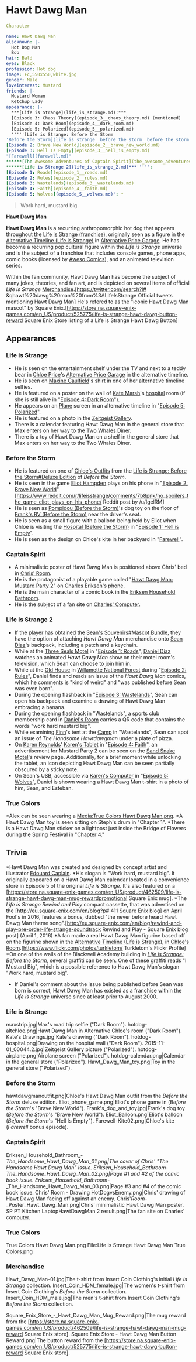 #  Hawt Dawg Man 

```yaml
Character

name: Hawt Dawg Man
alsoknown: |-
  Hot Dog Man
  Bob
hair: Bald
eyes: Black
profession: Hot dog
image: Fc,550x550,white.jpg
gender: Male
loveinterest: Mustard
friends: |-
  Mustard Woman
  Ketchup Lady
appearance: |-
  ***[Life is Strange](life_is_strange.md):***
  [Episode 3: Chaos Theory](episode_3__chaos_theory.md) (mentioned)
  [Episode 4: Dark Room](episode_4__dark_room.md)
  [Episode 5: Polarized](episode_5__polarized.md)
  '''''[Life is Strange: Before the Storm
'Before the Storm](life_is_strange__before_the_storm__before_the_storm.md):'''''***
[Episode 2: Brave New World](episode_2__brave_new_world.md)
[Episode 3: Hell Is Empty](episode_3__hell_is_empty.md)
"[Farewell](farewell.md)"
******[The Awesome Adventures of Captain Spirit](the_awesome_adventures_of_captain_spirit.md)******
******[Life is Strange 2](life_is_strange_2.md)***''''':
[Episode 1: Roads](episode_1__roads.md)
[Episode 2: Rules](episode_2__rules.md)
[Episode 3: Wastelands](episode_3__wastelands.md)
[Episode 4: Faith](episode_4__faith.md)
[Episode 5: Wolves](episode_5__wolves.md)': *
```

> Work hard, mustard big.

**Hawt Dawg Man**

**Hawt Dawg Man** is a recurring anthropomorphic hot dog that appears throughout the [Life is Strange (franchise)](_life_is_strange___franchise.md), originally seen as a figure in the [Alternative Timeline (Life is Strange)](alternative_timeline.md) in [Alternative Price Garage](chloe_s_bedroom.md). He has become a recurring pop cultural figure within the *Life is Strange* universe and is the subject of a franchise that includes console games, phone apps, comic books (licensed by [Aweso Comics](aweso_comics.md)), and an animated television series.

Within the fan community, Hawt Dawg Man has become the subject of many jokes, theories, and fan art, and is depicted on several items of official *Life is Strange* [Merchandise](merchandise.md).[https://twitter.com/search?l# &qhawt%20dawg%20man%20from%3ALifeIsStrange Official tweets mentioning Hawt Dawg Man] He's refered to as the "iconic Hawt Dawg Man mascot" by Square Enix.[https://store.na.square-enix-games.com/en_US/product/525775/life-is-strange-hawt-dawg-button-reward Square Enix Store listing of a Life is Strange Hawt Dawg Button]

##  Appearances 
###  Life is Strange 
* He is seen on the entertainment shelf under the TV and next to a teddy bear in [Chloe Price](chloe_price.md)'s [Alternative Price Garage](bedroom.md) in the alternative timeline.
* He is seen on [Maxine Caulfield](max_caulfield.md)'s shirt in one of her alternative timeline selfies.
* He is featured on a poster on the wall of [Kate Marsh](kate_marsh.md)'s [hospital](hospital.md) room (if she is still alive in "[Episode 4: Dark Room](dark_room.md)").
* He appears on an [Plane](airplane.md) screen in an alternative timeline in "[Episode 5: Polarized](polarized.md)".
* He is featured on a photo in the [Zeitgeist Gallery](zeitgeist_gallery.md).
* There is a calendar featuring Hawt Dawg Man in the general store that Max enters on her way to the [Two Whales Diner](two_whales_diner.md).
* There is a toy of Hawt Dawg Man on a shelf in the general store that Max enters on her way to the Two Whales Diner.

###  Before the Storm 
* He is featured on one of [Chloe's Outfits](chloe_s_outfits.md) from the [Life is Strange: Before the Storm#Deluxe Edition](deluxe_edition.md) of *Before the Storm*.
* He is seen in the game [Eliot Hampden](eliot_hampden.md) plays on his phone in "[Episode 2: Brave New World](brave_new_world.md)".[https://www.reddit.com/r/lifeisstrange/comments/7b8pnk/no_spoilers_the_game_eliot_plays_on_his_phone/ Reddit post by /u/IgelRM]
* He is seen as [Pompidou (Before the Storm)](pompidou.md)'s dog toy on the floor of [Frank's RV (Before the Storm)](frank_s_rv.md) near the driver's seat.
* He is seen as a small figure with a balloon being held by Eliot when Chloe is visiting the [Hospital (Before the Storm)](hospital.md) in "[Episode 1: Hell is Empty](hell_is_empty.md)".
* He is seen as the design on Chloe's kite in her backyard in "[Farewell](farewell.md)".

###  Captain Spirit 
* A minimalistic poster of Hawt Dawg Man is positioned above Chris' bed in [Chris' Room](his_room.md).
* He is the protagonist of a playable game called "[Hawt Dawg Man: Mustard Party 2](hawt_dawg_man__mustard_party_2.md)" on [Charles Eriksen](charles_eriksen.md)'s phone.
* He is the main character of a comic book in the [Eriksen Household Bathroom](eriksen_household_bathroom.md).
* He is the subject of a fan site on [Charles' Computer](charles__laptop.md).

###  Life is Strange 2 
* If the player has obtained the [Sean's Souvenirs#Mascot Bundle](mascot_bundle.md), they have the option of attaching *Hawt Dawg Man* merchandise onto [Sean Diaz](sean_diaz.md)'s backpack, including a patch and a keychain.
* While at the [Three Seals Motel](three_seals_motel.md) in "[Episode 1: Roads](roads.md)", [Daniel Diaz](daniel_diaz.md) watches an animated *Hawt Dawg Man* show on their motel room's television, which Sean can choose to join him in.
* While at the [Old House](abandoned_house.md) in [Willamette National Forest](willamette_national_forest.md) during "[Episode 2: Rules](episode_2__rules.md)", Daniel finds and reads an issue of the *Hawt Dawg Man* comics, which he comments is "kind of weird" and "was published before Sean was even born".
* During the opening flashback in "[Episode 3: Wastelands](wastelands.md)", Sean can open his backpack and examine a drawing of Hawt Dawg Man embracing a banana.
* During the opening flashback in "Wastelands", a sports club membership card in [Daniel's Room](daniel_s_room.md) carries a QR code that contains the words "work hard mustard big".
* While examining [Finn](finn.md)'s tent at the [Camp](campsite.md) in "Wastelands", Sean can spot an issue of *The Handsome Hawtdawgman* under a plate of pizza.
* On [Karen Reynolds](karen_reynolds.md)' [Karen's Tablet](tablet.md) in "[Episode 4: Faith](faith.md)", an advertisement for Mustard Party 2 can be seen on the [Sand Snake Motel](sand_snake_motel.md)'s review page. Additionally, for a brief moment while unlocking the tablet, an icon depicting Hawt Dawg Man can be seen partially obscured by a sticky note.
* On Sean's USB, accessible via [Karen's Computer](karen_s_computer.md) in "[Episode 5: Wolves](wolves.md)", Daniel is shown wearing a Hawt Dawg Man t-shirt in a photo of him, Sean, and Esteban.

### True Colors
*Alex can be seen wearing a [Media:True Colors Hawt Dawg Man.png](hawt_dawg_man_t_shirt_in_the_trailer.md).
*A Hawt Dawg Man toy is seen sitting on Steph's drum in "Chapter 1".
*There is a Hawt Dawg Man sticker on a lightpost just inside the Bridge of Flowers during the Spring Festival in "Chapter 4."

##  Trivia 

*Hawt Dawg Man was created and designed by concept artist and illustrator [Edouard Caplain](edouard_caplain.md).
*His slogan is "Work hard, mustard big". It originally appeared on a Hawt Dawg Man calendar located in a convenience store in Episode 5 of the original *Life is Strange*. It's also featured on a [https://store.na.square-enix-games.com/en_US/product/462509/life-is-strange-hawt-dawg-man-mug-rewardpromotional Square Enix mug].
*The *Life is Strange Rewind and Play* compact cassette, that was advertised on the [http://eu.square-enix.com/en/blog?p# 411 Square Enix blog] on April Fool's in 2016, features a bonus, dubbed "the never before heard Hawt Dawg Man theme song".[http://eu.square-enix.com/en/blog/rewind-and-play-pre-order-life-strange-soundtrack Rewind and Play - Square Enix blog post] (April 1, 2016)
*A fan made a real Hawt Dawg Man figurine based off on the figurine shown in the [Alternative Timeline (Life is Strange)](alternative_timeline.md), in [Chloe's Room](chloe_s_room.md).[https://www.flickr.com/photos/turkletom/ Turkletom's Flickr Profile]
*On one of the walls of the Blackwell Academy building in *[Life is Strange: Before the Storm](life_is_strange__before_the_storm.md)*, several graffiti can be seen. One of these graffiti reads "I Mustard Big", which is a possible reference to Hawt Dawg Man's slogan "Work hard, mustard big".
* If Daniel's comment about the issue being published before Sean was born is correct, Hawt Dawg Man has existed as a franchise within the *Life is Strange* universe since at least prior to August 2000.

###  Life is Strange 

maxstrip.jpg|Max's road trip selfie ("Dark Room").
hotdog-altchloe.png|Hawt Dawg Man in Alternative Chloe's room ("Dark Room").
Kate's Drawings.jpg|Kate's drawing ("Dark Room").
hotdog-hospital.png|Drawing on the hospital wall ("Dark Room").
2015-11-01_00044.2.jpg|Zeitgeist Gallery picture ("Polarized").
hotdog-airplane.png|Airplane screen ("Polarized").
hotdog-calendar.png|Calendar in the general store ("Polarized").
Hawt_Dawg_Man_toy.png|Toy in the general store ("Polarized").

###  Before the Storm 

hawtdawgmanoutfit.png|Chloe's Hawt Dawg Man outfit from the *Before the Storm* deluxe edition.
Eliot_phone_game.png|Eliot's phone game in (*Before the Storm*'s "Brave New World").
Frank's_dog_and_toy.jpg|Frank's dog toy (*Before the Storm*'s "Brave New World").
Eliot_Balloon.png|Eliot's balloon (*Before the Storm*'s "Hell Is Empty").
Farewell-Kite02.png|Chloe's kite (*Farewell* bonus episode).

###  Captain Spirit 

Eriksen_Household_Bathroom_-_The_Handsome_Hawt_Dawg_Man_01.png|The cover of Chris' "The Handsome Hawt Dawg Man" issue.
Eriksen_Household_Bathroom_-_The_Handsome_Hawt_Dawg_Man_02.png|Page #1 and #2 of the comic book issue.
Eriksen_Household_Bathroom_-_The_Handsome_Hawt_Dawg_Man_03.png|Page #3 and #4 of the comic book issue.
Chris' Room - Drawing HotDogvsEnemy.png|Chris' drawing of Hawt Dawg Man facing off against an enemy.
Chris'_Room_-_Poster_Hawt_Dawg_Man.png|Chris' minimalistic Hawt Dawg Man poster.
SP PT Kitchen LaptopHawtDawgMan 2 result.png|The fan site on Charles' computer.

###  True Colors 

True Colors Hawt Dawg Man.png
File:Life is Strange Hawt Dawg Man True Colors.png

###  Merchandise 

Hawt_Dawg_Man-01.jpg|The t-shirt from Insert Coin Clothing's initial *Life is Strange* collection.
Insert_Coin_HDM_female.jpg|The women's t-shirt from Insert Coin Clothing's *Before the Storm* collection.
Insert_Coin_HDM_male.jpg|The men's t-shirt from Insert Coin Clothing's *Before the Storm* collection.

Square_Enix_Store_-_Hawt_Dawg_Man_Mug_Reward.png|The mug reward from the [https://store.na.square-enix-games.com/en_US/product/462509/life-is-strange-hawt-dawg-man-mug-reward Square Enix store].
Square Enix Store - Hawt Dawg Man Button Reward.png|The button reward from the [https://store.na.square-enix-games.com/en_US/product/525775/life-is-strange-hawt-dawg-button-reward Square Enix store].

